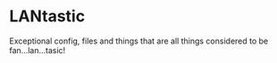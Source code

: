 # LANtastic
Exceptional config, files and things that are all things considered to be fan...lan...tasic!
